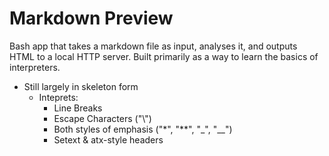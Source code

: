 # Markdown Preview

Bash app that takes a markdown file as input, analyses it, and outputs HTML to a local HTTP server. Built primarily as a way to learn the basics of interpreters.

- Still largely in skeleton form
	- Inteprets:
		- Line Breaks
		- Escape Characters ("\\")
		- Both styles of emphasis ("\*", "\*\*", "\_", "\_\_")
		- Setext & atx-style headers